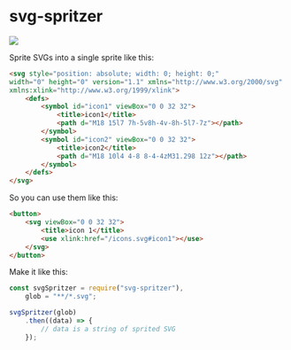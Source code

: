 # svg-spritzer

![](https://media.giphy.com/media/3orif3jbFCSDlr9G3m/giphy.gif)

Sprite SVGs into a single sprite like this:

```html
<svg style="position: absolute; width: 0; height: 0;"
width="0" height="0" version="1.1" xmlns="http://www.w3.org/2000/svg"
xmlns:xlink="http://www.w3.org/1999/xlink">
    <defs>
        <symbol id="icon1" viewBox="0 0 32 32">
            <title>icon1</title>
            <path d="M18 15l7 7h-5v8h-4v-8h-5l7-7z"></path>
        </symbol>
        <symbol id="icon2" viewBox="0 0 32 32">
            <title>icon2</title>
            <path d="M18 10l4 4-8 8-4-4zM31.298 12z"></path>
        </symbol>
    </defs>
</svg>
```

So you can use them like this:

```html
<button>
    <svg viewBox="0 0 32 32">
        <title>icon 1</title>
        <use xlink:href="/icons.svg#icon1"></use>
    </svg>
</button>
```

Make it like this:

```js
const svgSpritzer = require("svg-spritzer"),
    glob = "**/*.svg";

svgSpritzer(glob)
    .then((data) => {
        // data is a string of sprited SVG
    });
```
